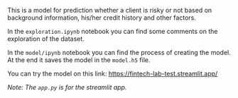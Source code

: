 This is a model for prediction whether a client is risky or not based on background information, his/her credit history and other factors.

In the `exploration.ipynb` notebook you can find some comments on the exploration of the dataset.

In the `model/ipynb` notebook you can find the process of creating the model. At the end it saves the model in the `model.h5` file.

You can try the model on this link: https://fintech-lab-test.streamlit.app/

*Note: The `app.py` is for the streamlit app.*